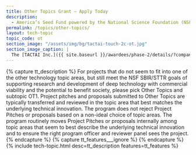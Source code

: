 ```yaml
---
title: Other Topics Grant – Apply Today
description:
  - America’s Seed Fund powered by the National Science Foundation (NSF SBIR/STTR) supports startups with research and development funding to create technologies.
permalink: /topics/other-topics/
layout: tech-topic
topic_code: ot
section_image: "/assets/img/bg/tactai-touch-2c-ot.jpg"
section_image_caption: |
  The [TACTAI Inc.]({{ site.baseurl }}/awardees/phase-2/details/?company=tactai#tactai)'s TactaiTouch™ is a VR/AR interaction device offering a natural touch experience.
---
```

{% capture tt_description %}
For projects that do not seem to fit into one of the other technology topic areas, but still meet the NSF SBIR/STTR goals of supporting research and development of deep technology with commercial viability and the potential to benefit society, please pick Other Topics and subtopic OT1. Project pitches and proposals submitted to Other Topics are typically transferred and reviewed in the topic area that best matches the underlying technical innovation. The program does not reject Project Pitches or proposals based on a non-ideal choice of topic areas. The program routinely moves Project Pitches or proposals internally among topic areas that seem to best describe the underlying technical innovation and to ensure the right program officer and reviewer panel sees the project.
{% endcapture %}
{% capture tt_features___ignore %}
{% endcapture %}
{% include tech-topic.html desc=tt_description features=tt_features %}
